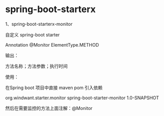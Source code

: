# spring-boot-starterx

1、spring-boot-starterx-monitor

自定义 spring-boot starter

Annotation @Monitor ElementType.METHOD

输出：

方法名称；方法参数；执行时间

使用：

在Spring boot 项目中直接 maven pom 引入依赖

<dependency>
    <groupId>org.windwant.starter.monitor</groupId>
    <artifactId>spring-boot-starter-monitor</artifactId>
    <version>1.0-SNAPSHOT</version>
</dependency>

然后在需要监控的方法上面注解：@Monitor





